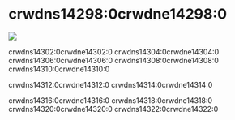 # crwdns14298:0crwdne14298:0

![](crwdns14300:0crwdne14300:0)


crwdns14302:0crwdne14302:0 crwdns14304:0crwdne14304:0 crwdns14306:0crwdne14306:0 crwdns14308:0crwdne14308:0 crwdns14310:0crwdne14310:0

crwdns14312:0crwdne14312:0 crwdns14314:0crwdne14314:0

crwdns14316:0crwdne14316:0 crwdns14318:0crwdne14318:0 crwdns14320:0crwdne14320:0 crwdns14322:0crwdne14322:0

